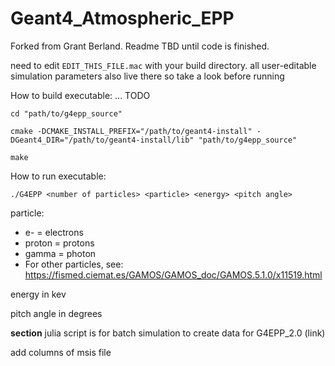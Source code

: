 # Geant4_Atmospheric_EPP

Forked from Grant Berland. Readme TBD until code is finished.

need to edit `EDIT_THIS_FILE.mac` with your build directory. all user-editable simulation parameters also live there so take a look before running

How to build executable:
... TODO

```
cd "path/to/g4epp_source"

cmake -DCMAKE_INSTALL_PREFIX="/path/to/geant4-install" -DGeant4_DIR="/path/to/geant4-install/lib" "path/to/g4epp_source"

make
```


How to run executable:

`./G4EPP <number of particles> <particle> <energy> <pitch angle>`

particle:
* e- = electrons
* proton = protons
* gamma = photon
* For other particles, see: https://fismed.ciemat.es/GAMOS/GAMOS_doc/GAMOS.5.1.0/x11519.html

energy in kev

pitch angle in degrees

**section**
julia script is for batch simulation to create data for G4EPP_2.0 (link)

add columns of msis file
